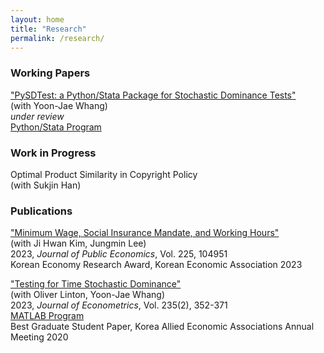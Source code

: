 ```yaml
---
layout: home
title: "Research"
permalink: /research/
---
```


###  Working Papers

["PySDTest: a Python/Stata Package for Stochastic Dominance Tests"](https://arxiv.org/abs/2307.10694) \
(with Yoon-Jae Whang)\
*under review*\
[Python/Stata Program](https://github.com/lee-kyungho/pysdtest)

###  Work in Progress
Optimal Product Similarity in Copyright Policy \
(with Sukjin Han)

### Publications
["Minimum Wage, Social Insurance Mandate, and Working Hours"](https://doi.org/10.1016/j.jpubeco.2023.104951) \
(with Ji Hwan Kim, Jungmin Lee)\
2023, *Journal of Public Economics*, Vol. 225, 104951\
Korean Economy Research Award, Korean Economic Association 2023

["Testing for Time Stochastic Dominance"](https://doi.org/10.1016/j.jeconom.2022.03.012)\
(with Oliver Linton, Yoon-Jae Whang)\
2023, *Journal of Econometrics*, Vol. 235(2), 352-371\
[MATLAB Program](https://github.com/lee-kyungho/Testing-for-TSD)\
Best Graduate Student Paper, Korea Allied Economic Associations Annual Meeting 2020

